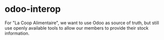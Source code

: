 # odoo-interop
For "La Coop Alimentaire", we want to use Odoo as source of truth, but still use openly available tools to allow our members to provide their stock information.
